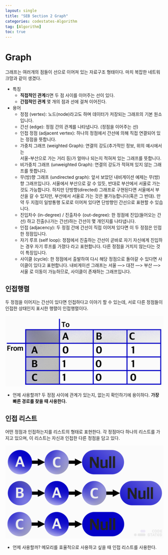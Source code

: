 ```yaml
---
layout: single
title: "SEB Section 2 Graph"
categories: codestates-Algorithm
tag: [Algorithm]
toc: true
---
```


# Graph

그래프는 여러개의 점들이 선으로 이어져 있는 자료구조 형태이다. 마치 복잡한 네트워크망과 같이 생겼다.

- 특징
  - **직접적인 관계**라면 두 점 사이를 이어주는 선이 있다.
  - **간접적인 관계** 몇 개의 점과 선에 걸쳐 이어진다.
- 용어
  - 정점 (vertex): 노드(node)라고도 하며 데이터가 저장되는 그래프의 기본 원소입니다.
  - 간선 (edge): 정점 간의 관계를 나타냅니다. (정점을 이어주는 선)
  - 인접 정점 (adjacent vertex): 하나의 정점에서 간선에 의해 직접 연결되어 있는
    정점을 뜻합니다.
  - 가중치 그래프 (weighted Graph): 연결의 강도(추가적인 정보, 위의 예시에서는  
    서울-부산으로 가는 거리 등)가 얼마나 되는지 적혀져 있는 그래프를 뜻합니다.
  - 비가중치 그래프 (unweighted Graph): 연결의 강도가 적혀져 있지 않는 그래프를
    뜻합니다.
  - 무(방)향 그래프 (undirected graph): 앞서 보았던 내비게이션 예제는 무(방)향
    그래프입니다. 서울에서 부산으로 갈 수 있듯, 반대로 부산에서 서울로 가는 것도 가능합니다.
    하지만 단방향(directed) 그래프로 구현된다면 서울에서 부산을 갈 수 있지만, 부산에서
    서울로 가는 것은 불가능합니다(혹은 그 반대). 만약 두 지점이 일방통행 도로로 이어져 있다면 단방향인 간선으로 표현할 수 있습니다.
  - 진입차수 (in-degree) / 진출차수 (out-degree): 한 정점에 진입(들어오는 간선)
    하고 진출(나가는 간선)하는 간선이 몇 개인지를 나타냅니다.
  - 인접 (adjacency): 두 정점 간에 간선이 직접 이어져 있다면 이 두 정점은 인접한
    정점입니다.
  - 자기 루프 (self loop): 정점에서 진출하는 간선이 곧바로 자기 자신에게 진입하는
    경우 자기 루프를 가졌다 라고 표현합니다. 다른 정점을 거치지 않는다는 것이 특징입니다.
  - 사이클 (cycle): 한 정점에서 출발하여 다시 해당 정점으로 돌아갈 수 있다면 사이클이
    있다고 표현합니다. 내비게이션 그래프는 서울 —> 대전 —> 부산 —> 서울 로 이동이 가능하므로, 사이클이 존재하는 그래프입니다.

## 인접행렬

두 정점을 이어지는 간선이 있다면 인접하다고 이야기 할 수 있는데, 서로 다른 정점들이 인접한 상태인지 표시한 행렬이 인접행렬이다.

<img src="/assets/images/graph.png">

- 언제 사용할까?
  두 정점 사이에 관계가 있는지, 없는지 확인하기에 용이하다.
  **가장 빠른 경로를 찾을 때 사용한다.**

## 인접 리스트

어떤 정점과 인접하는지를 리스트의 형태로 표현한다. 각 정점마다 하나의 리스트를 가지고 있으며, 이 리스트는 자신과 인접한 다른 정점을 담고 있다.

<img src="/assets/images/list.png">

- 언제 사용할까?
  메모리를 효율적으로 사용하고 싶을 때 인접 리스트를 사용한다.
